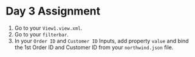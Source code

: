 # Day 3 Assignment
1. Go to your ``View1.view.xml``.
2. Go to your ``filterbar``.
3. In your ``Order ID`` and ``Customer ID`` Inputs, add property ``value`` and bind the 1st Order ID and Customer ID from your ``northwind.json`` file.
